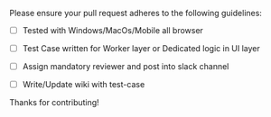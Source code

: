 Please ensure your pull request adheres to the following guidelines:

- [ ] Tested with Windows/MacOs/Mobile all browser
- [ ] Test Case written for Worker layer or Dedicated logic in UI layer
- [ ] Assign mandatory reviewer and post into slack channel
- [ ] Write/Update wiki with test-case


Thanks for contributing!
